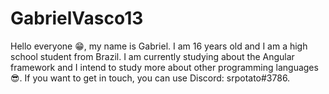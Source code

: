 # GabrielVasco13

Hello everyone 😁, my name is Gabriel. I am 16 years old and I am a high school student from Brazil. 
I am currently studying about the Angular framework and I intend to study more about other programming languages 😎.
If you want to get in touch, you can use Discord: srpotato#3786.
